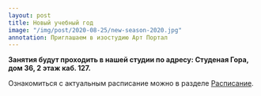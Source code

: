 ```yaml
---
layout: post
title: Новый учебный год
image: "/img/post/2020-08-25/new-season-2020.jpg"
annotation: Приглашаем в изостудию Арт Портал
---
```

<p style="font-weight: bold;">Занятия будут проходить в нашей студии по адресу: Студеная Гора, дом 36, 2 этаж каб. 127.</p>
Ознакомиться с актуальным расписание можно в разделе <a href="{{ site.baseurl }}/schedule/">Расписание</a>. 



